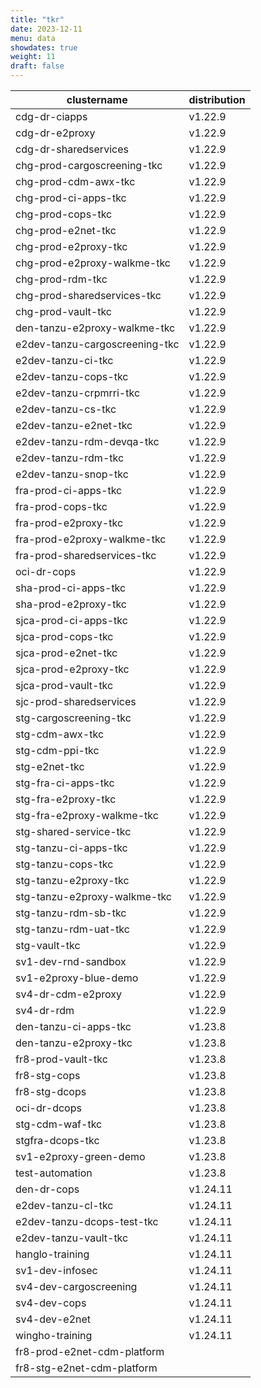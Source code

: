 ```yaml
---
title: "tkr"
date: 2023-12-11
menu: data
showdates: true
weight: 11
draft: false
---
```

<!--more-->
| clustername                    | distribution |
| ------------------------------ | ------------ |
| cdg-dr-ciapps                  | v1.22.9      |
| cdg-dr-e2proxy                 | v1.22.9      |
| cdg-dr-sharedservices          | v1.22.9      |
| chg-prod-cargoscreening-tkc    | v1.22.9      |
| chg-prod-cdm-awx-tkc           | v1.22.9      |
| chg-prod-ci-apps-tkc           | v1.22.9      |
| chg-prod-cops-tkc              | v1.22.9      |
| chg-prod-e2net-tkc             | v1.22.9      |
| chg-prod-e2proxy-tkc           | v1.22.9      |
| chg-prod-e2proxy-walkme-tkc    | v1.22.9      |
| chg-prod-rdm-tkc               | v1.22.9      |
| chg-prod-sharedservices-tkc    | v1.22.9      |
| chg-prod-vault-tkc             | v1.22.9      |
| den-tanzu-e2proxy-walkme-tkc   | v1.22.9      |
| e2dev-tanzu-cargoscreening-tkc | v1.22.9      |
| e2dev-tanzu-ci-tkc             | v1.22.9      |
| e2dev-tanzu-cops-tkc           | v1.22.9      |
| e2dev-tanzu-crpmrri-tkc        | v1.22.9      |
| e2dev-tanzu-cs-tkc             | v1.22.9      |
| e2dev-tanzu-e2net-tkc          | v1.22.9      |
| e2dev-tanzu-rdm-devqa-tkc      | v1.22.9      |
| e2dev-tanzu-rdm-tkc            | v1.22.9      |
| e2dev-tanzu-snop-tkc           | v1.22.9      |
| fra-prod-ci-apps-tkc           | v1.22.9      |
| fra-prod-cops-tkc              | v1.22.9      |
| fra-prod-e2proxy-tkc           | v1.22.9      |
| fra-prod-e2proxy-walkme-tkc    | v1.22.9      |
| fra-prod-sharedservices-tkc    | v1.22.9      |
| oci-dr-cops                    | v1.22.9      |
| sha-prod-ci-apps-tkc           | v1.22.9      |
| sha-prod-e2proxy-tkc           | v1.22.9      |
| sjca-prod-ci-apps-tkc          | v1.22.9      |
| sjca-prod-cops-tkc             | v1.22.9      |
| sjca-prod-e2net-tkc            | v1.22.9      |
| sjca-prod-e2proxy-tkc          | v1.22.9      |
| sjca-prod-vault-tkc            | v1.22.9      |
| sjc-prod-sharedservices        | v1.22.9      |
| stg-cargoscreening-tkc         | v1.22.9      |
| stg-cdm-awx-tkc                | v1.22.9      |
| stg-cdm-ppi-tkc                | v1.22.9      |
| stg-e2net-tkc                  | v1.22.9      |
| stg-fra-ci-apps-tkc            | v1.22.9      |
| stg-fra-e2proxy-tkc            | v1.22.9      |
| stg-fra-e2proxy-walkme-tkc     | v1.22.9      |
| stg-shared-service-tkc         | v1.22.9      |
| stg-tanzu-ci-apps-tkc          | v1.22.9      |
| stg-tanzu-cops-tkc             | v1.22.9      |
| stg-tanzu-e2proxy-tkc          | v1.22.9      |
| stg-tanzu-e2proxy-walkme-tkc   | v1.22.9      |
| stg-tanzu-rdm-sb-tkc           | v1.22.9      |
| stg-tanzu-rdm-uat-tkc          | v1.22.9      |
| stg-vault-tkc                  | v1.22.9      |
| sv1-dev-rnd-sandbox            | v1.22.9      |
| sv1-e2proxy-blue-demo          | v1.22.9      |
| sv4-dr-cdm-e2proxy             | v1.22.9      |
| sv4-dr-rdm                     | v1.22.9      |
| den-tanzu-ci-apps-tkc          | v1.23.8      |
| den-tanzu-e2proxy-tkc          | v1.23.8      |
| fr8-prod-vault-tkc             | v1.23.8      |
| fr8-stg-cops                   | v1.23.8      |
| fr8-stg-dcops                  | v1.23.8      |
| oci-dr-dcops                   | v1.23.8      |
| stg-cdm-waf-tkc                | v1.23.8      |
| stgfra-dcops-tkc               | v1.23.8      |
| sv1-e2proxy-green-demo         | v1.23.8      |
| test-automation                | v1.23.8      |
| den-dr-cops                    | v1.24.11     |
| e2dev-tanzu-cl-tkc             | v1.24.11     |
| e2dev-tanzu-dcops-test-tkc     | v1.24.11     |
| e2dev-tanzu-vault-tkc          | v1.24.11     |
| hanglo-training                | v1.24.11     |
| sv1-dev-infosec                | v1.24.11     |
| sv4-dev-cargoscreening         | v1.24.11     |
| sv4-dev-cops                   | v1.24.11     |
| sv4-dev-e2net                  | v1.24.11     |
| wingho-training                | v1.24.11     |
| fr8-prod-e2net-cdm-platform    |              |
| fr8-stg-e2net-cdm-platform     |              |
